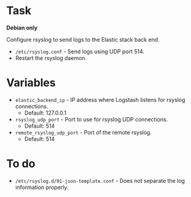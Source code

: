 # Task

**Debian only**

Configure rsyslog to send logs to the Elastic stack back end.

 * `/etc/rsyslog.conf` - Send logs using UDP port 514.
 * Restart the rsyslog daemon.

# Variables

 * `elastic_backend_ip` - IP address where Logstash listens for rsyslog connections.
   * Default: 127.0.0.1
 * `rsyslog_udp_port` - Port to use for rsyslog UDP connections.
   * Default: 514
 * `remote_rsyslog_udp_port` - Port of the remote rsyslog.
   * Default: 514

# To do

 * `/etc/rsyslog.d/01-json-template.conf` - Does not separate the log
   information properly.
